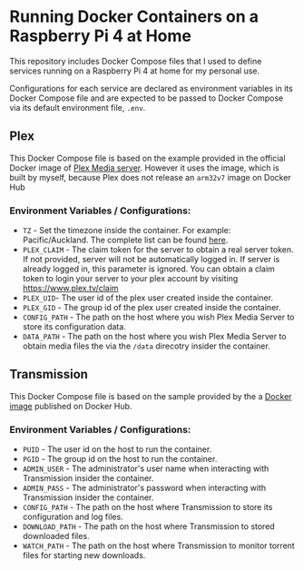 # Running Docker Containers on a Raspberry Pi 4 at Home

This repository includes Docker Compose files that I used to define services
running on a Raspberry Pi 4 at home for my personal use.

Configurations for each service are declared as environment variables in its
Docker Compose file and are expected to be passed to Docker Compose via its
default environment file, `.env`.

## Plex

This Docker Compose file is based on the example provided in the official Docker
image of [Plex Media server](https://github.com/plexinc/pms-docker). However it
uses the image, which is built by myself, because Plex does not release an
`arm32v7` image on Docker Hub

### Environment Variables / Configurations:

- `TZ` - Set the timezone inside the container. For example: Pacific/Auckland.
  The complete list can be found
  [here](https://en.wikipedia.org/wiki/List_of_tz_database_time_zones).
- `PLEX_CLAIM` - The claim token for the server to obtain a real server token.
  If not provided, server will not be automatically logged in. If server is
  already logged in, this parameter is ignored. You can obtain a claim token to
  login your server to your plex account by visiting https://www.plex.tv/claim
- `PLEX_UID`- The user id of the plex user created inside the container.
- `PLEX_GID` - The group id of the plex user created inside the container.
- `CONFIG_PATH` - The path on the host where you wish Plex Media Server to store
  its configuration data.
- `DATA_PATH` - The path on the host where you wish Plex Media Server to obtain
  media files the via the `/data` direcotry insider the container.

## Transmission

This Docker Compose file is based on the sample provided by the a
[Docker image](https://registry.hub.docker.com/r/linuxserver/transmission)
published on Docker Hub.

### Environment Variables / Configurations:

- `PUID` - The user id on the host to run the container.
- `PGID` - The group id on the host to run the container.
- `ADMIN_USER` - The administrator's user name when interacting with Transmission insider the container. 
- `ADMIN_PASS` - The administrator's password when interacting with Transmission insider the container.
- `CONFIG_PATH` - The path on the host where Transmission to store its configuration and log files.
- `DOWNLOAD_PATH` - The path on the host where Transmission to stored downloaded files.
- `WATCH_PATH` - The path on the host where Transmission to monitor torrent files for starting new downloads. 

